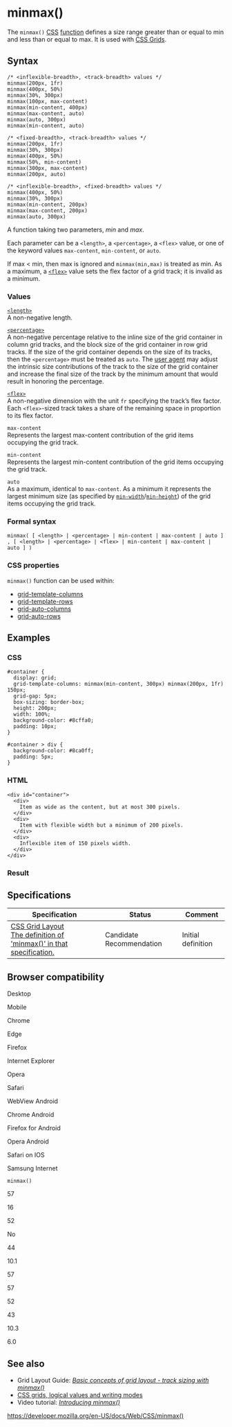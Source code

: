# minmax()

The `minmax()` [CSS](https://developer.mozilla.org/en-US/docs/Web/CSS) [function](css_functions) defines a size range greater than or equal to min and less than or equal to max. It is used with [CSS Grids](css_grid_layout).

## Syntax

    /* <inflexible-breadth>, <track-breadth> values */
    minmax(200px, 1fr)
    minmax(400px, 50%)
    minmax(30%, 300px)
    minmax(100px, max-content)
    minmax(min-content, 400px)
    minmax(max-content, auto)
    minmax(auto, 300px)
    minmax(min-content, auto)

    /* <fixed-breadth>, <track-breadth> values */
    minmax(200px, 1fr)
    minmax(30%, 300px)
    minmax(400px, 50%)
    minmax(50%, min-content)
    minmax(300px, max-content)
    minmax(200px, auto)

    /* <inflexible-breadth>, <fixed-breadth> values */
    minmax(400px, 50%)
    minmax(30%, 300px)
    minmax(min-content, 200px)
    minmax(max-content, 200px)
    minmax(auto, 300px)

A function taking two parameters, _min_ and _max_.

Each parameter can be a `<length>`, a `<percentage>`, a `<flex>` value, or one of the keyword values `max-content`, `min-content`, or `auto`.

If max &lt; min, then max is ignored and `minmax(min,max)` is treated as min. As a maximum, a [`<flex>`](flex_value) value sets the flex factor of a grid track; it is invalid as a minimum.

### Values

[`<length>`](length)  
A non-negative length.

[`<percentage>`](percentage)  
A non-negative percentage relative to the inline size of the grid container in column grid tracks, and the block size of the grid container in row grid tracks. If the size of the grid container depends on the size of its tracks, then the `<percentage>` must be treated as `auto`. The [user agent](https://developer.mozilla.org/en-US/docs/Glossary/User_agent) may adjust the intrinsic size contributions of the track to the size of the grid container and increase the final size of the track by the minimum amount that would result in honoring the percentage.

[`<flex>`](flex_value)  
A non-negative dimension with the unit `fr` specifying the track’s flex factor. Each `<flex>`-sized track takes a share of the remaining space in proportion to its flex factor.

`max-content`  
Represents the largest max-content contribution of the grid items occupying the grid track.

`min-content`  
Represents the largest min-content contribution of the grid items occupying the grid track.

`auto`  
As a maximum, identical to `max-content`. As a minimum it represents the largest minimum size (as specified by [`min-width`](min-width)/[`min-height`](min-height)) of the grid items occupying the grid track.

### Formal syntax

    minmax( [ <length> | <percentage> | min-content | max-content | auto ] , [ <length> | <percentage> | <flex> | min-content | max-content | auto ] )

### CSS properties

`minmax()` function can be used within:

- [grid-template-columns](grid-template-columns)
- [grid-template-rows](grid-template-rows)
- [grid-auto-columns](grid-auto-columns)
- [grid-auto-rows](grid-auto-rows)

## Examples

### CSS

    #container {
      display: grid;
      grid-template-columns: minmax(min-content, 300px) minmax(200px, 1fr) 150px;
      grid-gap: 5px;
      box-sizing: border-box;
      height: 200px;
      width: 100%;
      background-color: #8cffa0;
      padding: 10px;
    }

    #container > div {
      background-color: #8ca0ff;
      padding: 5px;
    }

### HTML

    <div id="container">
      <div>
        Item as wide as the content, but at most 300 pixels.
      </div>
      <div>
        Item with flexible width but a minimum of 200 pixels.
      </div>
      <div>
        Inflexible item of 150 pixels width.
      </div>
    </div>

### Result

## Specifications

<table><thead><tr class="header"><th>Specification</th><th>Status</th><th>Comment</th></tr></thead><tbody><tr class="odd"><td><a href="https://drafts.csswg.org/css-grid/#valdef-grid-template-columns-minmax">CSS Grid Layout<br />
<span class="small">The definition of 'minmax()' in that specification.</span></a></td><td><span class="spec-cr">Candidate Recommendation</span></td><td>Initial definition</td></tr></tbody></table>

## Browser compatibility

Desktop

Mobile

Chrome

Edge

Firefox

Internet Explorer

Opera

Safari

WebView Android

Chrome Android

Firefox for Android

Opera Android

Safari on IOS

Samsung Internet

`minmax()`

57

16

52

No

44

10.1

57

57

52

43

10.3

6.0

## See also

- Grid Layout Guide: _[Basic concepts of grid layout - track sizing with minmax()](<css_grid_layout/basic_concepts_of_grid_layout#track_sizing_and_minmax()>)_
- [CSS grids, logical values and writing modes](css_grid_layout/css_grid_logical_values_and_writing_modes)
- Video tutorial: _[Introducing minmax()](https://gridbyexample.com/video/series-minmax/)_

<a href="https://developer.mozilla.org/en-US/docs/Web/CSS/minmax()" class="_attribution-link">https://developer.mozilla.org/en-US/docs/Web/CSS/minmax()</a>
